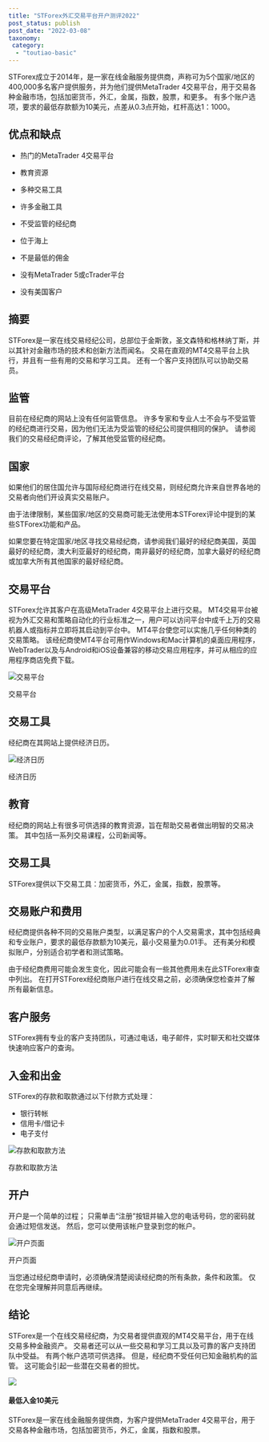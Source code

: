 ```yaml
---
title: "STForex外汇交易平台开户测评2022"
post_status: publish
post_date: "2022-03-08"
taxonomy:
 category: 
  - "toutiao-basic"
---
```


STForex成立于2014年，是一家在线金融服务提供商，声称可为5个国家/地区的400,000多名客户提供服务，并为他们提供MetaTrader 4交易平台，用于交易各种金融市场，包括加密货币，外汇，金属，指数，股票，和更多。 有多个账户选项，要求的最低存款额为10美元，点差从0.3点开始，杠杆高达1：1000。

## 优点和缺点

- 热门的MetaTrader 4交易平台
    
- 教育资源
    
- 多种交易工具
    
- 许多金融工具
    
- 不受监管的经纪商
    
- 位于海上
    
- 不是最低的佣金
    
- 没有MetaTrader 5或cTrader平台
    
- 没有美国客户
    

## 摘要

STForex是一家在线交易经纪公司，总部位于金斯敦，圣文森特和格林纳丁斯，并以其针对金融市场的技术和创新方法而闻名。 交易在直观的MT4交易平台上执行，并且有一些有用的交易和学习工具。 还有一个客户支持团队可以协助交易员。

## 监管

目前在经纪商的网站上没有任何监管信息。 许多专家和专业人士不会与不受监管的经纪商进行交易，因为他们无法为受监管的经纪公司提供相同的保护。 请参阅我们的交易经纪商评论，了解其他受监管的经纪商。

## 国家

如果他们的居住国允许与国际经纪商进行在线交易，则经纪商允许来自世界各地的交易者向他们开设真实交易账户。

由于法律限制，某些国家/地区的交易商可能无法使用本STForex评论中提到的某些STForex功能和产品。

如果您要在特定国家/地区寻找交易经纪商，请参阅我们最好的经纪商美国，英国最好的经纪商，澳大利亚最好的经纪商，南非最好的经纪商，加拿大最好的经纪商或加拿大所有其他国家的最好经纪商。

## 交易平台

STForex允许其客户在高级MetaTrader 4交易平台上进行交易。 MT4交易平台被视为外汇交易和策略自动化的行业标准之一，用户可以访问平台中成千上万的交易机器人或指标并立即将其启动到平台中。 MT4平台使您可以实施几乎任何种类的交易策略。 该经纪商使MT4平台可用作Windows和Mac计算机的桌面应用程序，WebTrader以及与Android和iOS设备兼容的移动交易应用程序，并可从相应的应用程序商店免费下载。

![交易平台](https://cdn.fendou.la/funstoutiao/2020/12/STForex-Review-Trading-Platform-1024x757.jpg "交易平台")

交易平台

## 交易工具

经纪商在其网站上提供经济日历。

![经济日历](https://cdn.fendou.la/funstoutiao/2020/12/STForex-Review-Economic-Calendar.png "经济日历")

经济日历

## 教育

经纪商的网站上有很多可供选择的教育资源，旨在帮助交易者做出明智的交易决策。 其中包括一系列交易课程，公司新闻等。

## 交易工具

STForex提供以下交易工具：加密货币，外汇，金属，指数，股票等。

## 交易账户和费用

经纪商提供各种不同的交易账户类型，以满足客户的个人交易需求，其中包括经典和专业账户，要求的最低存款额为10美元，最小交易量为0.01手。 还有美分和模拟账户，分别适合初学者和测试策略。

由于经纪商费用可能会发生变化，因此可能会有一些其他费用未在此STForex审查中列出。 在打开STForex经纪商账户进行在线交易之前，必须确保您检查并了解所有最新信息。

## 客户服务

STForex拥有专业的客户支持团队，可通过电话，电子邮件，实时聊天和社交媒体快速响应客户的查询。

## 入金和出金

STForex的存款和取款通过以下付款方式处理：

- 银行转帐
- 信用卡/借记卡
- 电子支付

![存款和取款方法](https://cdn.fendou.la/funstoutiao/2020/12/STForex-Review-Deposit-and-Withdrawal-Methods--1024x187.jpg "存款和取款方法")

存款和取款方法

## 开户

开户是一个简单的过程； 只需单击“注册”按钮并输入您的电话号码，您的密码就会通过短信发送。 然后，您可以使用该帐户登录到您的帐户。

![开户页面](https://cdn.fendou.la/funstoutiao/2020/12/Copy-STForex-Review-Account-Opening-Page.jpg "开户页面")

开户页面

当您通过经纪商申请时，必须确保清楚阅读经纪商的所有条款，条件和政策。 仅在您完全理解并同意后再继续。

## 结论

STForex是一个在线交易经纪商，为交易者提供直观的MT4交易平台，用于在线交易多种金融资产。 交易者还可以从一些交易和学习工具以及可靠的客户支持团队中受益。 有两个帐户选项可供选择。 但是，经纪商不受任何已知金融机构的监管。 这可能会引起一些潜在交易者的担忧。

![](https://cdn.fendou.la/funstoutiao/2020/12/STForex-Logo.png)

#### 最低入金10美元

STForex是一家在线金融服务提供商，为客户提供MetaTrader 4交易平台，用于交易各种金融市场，包括加密货币，外汇，金属，指数和股票。
